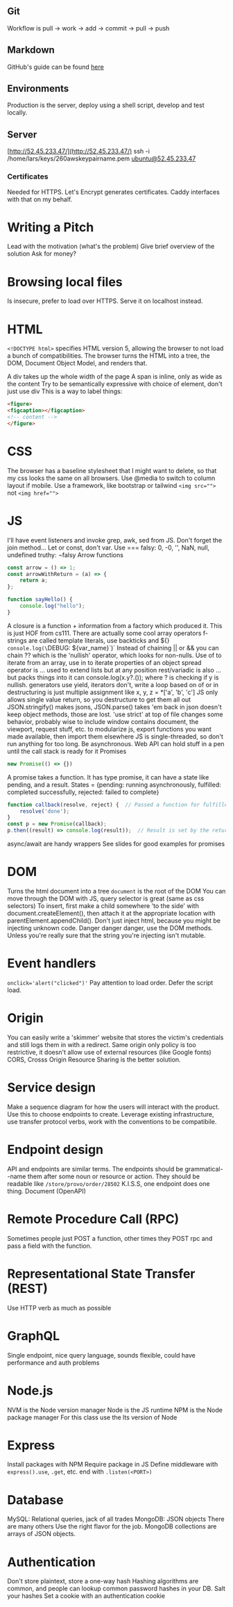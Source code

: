 ## Git
Workflow is pull → work → add → commit → pull → push

## Markdown
GitHub's guide can be found [here](https://docs.github.com/en/get-started/writing-on-github/getting-started-with-writing-and-formatting-on-github/basic-writing-and-formatting-syntax)

## Environments
Production is the server, deploy using a shell script, develop and test locally.

## Server
[http://52.45.233.47/](http://52.45.233.47/)
ssh -i /home/lars/keys/260awskeypairname.pem ubuntu@52.45.233.47

### Certificates
Needed for HTTPS. Let's Encrypt generates certificates. Caddy interfaces with that on my behalf. 

# Writing a Pitch
Lead with the motivation (what's the problem)
Give brief overview of the solution
Ask for money?

# Browsing local files
Is insecure, prefer to load over HTTPS. Serve it on localhost instead.

# HTML
`<!DOCTYPE html>` specifies HTML version 5, allowing the browser to not load a bunch of compatibilities.
The browser turns the HTML into a tree, the DOM, Document Object Model, and renders that.

A div takes up the whole width of the page
A span is inline, only as wide as the content
Try to be semantically expressive with choice of element, don't just use div
This is a way to label things:
```html
<figure>
<figcaption></figcaption>
<!-- content -->
</figure>
```

# CSS
The browser has a baseline stylesheet that I might want to delete, so that my css looks the same on all browsers.
Use @media to switch to column layout if mobile. Use a framework, like bootstrap or tailwind
`<img src="">` not `<img href="">`

# JS
I'll have event listeners and invoke grep, awk, sed from JS.
Don't forget the join method...
Let or const, don't var. Use ===
falsy: 0, -0, '', NaN, null, undefined
truthy: ¬falsy
Arrow functions
```javascript 
const arrow = () => 1;
const arrowWithReturn = (a) => {
    return a;
};

function sayHello() {
    console.log("hello");
}
```

A closure is a function + information from a factory which produced it. This is just HOF from cs111.
There are actually some cool array operators
f-strings are called template literals, use backticks and ${}
`console.log(\`DEBUG: ${var_name}\`)`
Instead of chaining || or && you can chain ?? which is the 'nullish' operator, which looks for non-nulls.
Use of to iterate from an array, use in to iterate properties of an object
spread operator is ... used to extend lists but at any position
rest/variadic is also ... but packs things into it
can console.log(x.y?.()); where ? is checking if y is nullish.
generators use yield, iterators don't, write a loop based on of or in
destructuring is just multiple assignment like x, y, z = *['a', 'b', 'c']
JS only allows single value return, so you destructure to get them all out
JSON.stringify() makes jsons, JSON.parse() takes 'em back in
json doesn't keep object methods, those are lost.
'use strict' at top of file changes some behavior, probably wise to include
window contains document, the viewport, request stuff, etc.
to modularize js, export functions you want made available, then import them elsewhere
JS is single-threaded, so don't run anything for too long. Be asynchronous.
Web API can hold stuff in a pen until the call stack is ready for it
Promises
```javascript
new Promise(() => {})
```
A promise takes a function. It has type promise, it can have a state like pending, and a result.
States = {pending: running asynchronously, fulfilled: completed successfully, rejected: failed to complete}
```javascript
function callback(resolve, reject) {  // Passed a function for fulfilled state, and one for failed
    resolve('done');
}
const p = new Promise(callback);
p.then((result) => console.log(result));  // Result is set by the return of resolve
```
async/await are handy wrappers
See slides for good examples for promises


# DOM
Turns the html document into a tree
`document` is the root of the DOM
You can move through the DOM with JS, query selector is great (same as css selectors)
To insert, first make a child somewhere 'to the side' with document.createElement(), then attach it
at the appropriate location with parentElement.appendChild(). Don't just inject html, because you 
might be injecting unknown code. Danger danger danger, use the DOM methods. Unless you're really sure
that the string you're injecting isn't mutable. 

# Event handlers
`onclick='alert("clicked")'`
Pay attention to load order. Defer the script load.

# Origin
You can easily write a 'skimmer' website that stores the victim's credentials and still logs them in with a redirect.
Same origin only policy is too restrictive, it doesn't allow use of external resources (like Google fonts)
CORS, Crosss Origin Resource Sharing is the better solution.

# Service design
Make a sequence diagram for how the users will interact with the product. Use this to choose endpoints to create.
Leverage existing infrastructure, use transfer protocol verbs, work with the conventions to be compatibile.

# Endpoint design
API and endpoints are similar terms.
The endpoints should be grammatical--name them after some noun or resource or action.
They should be readable like `/store/provo/order/28502`
K.I.S.S, one endpoint does one thing.
Document (OpenAPI)

# Remote Procedure Call (RPC)
Sometimes people just POST a function, other times they POST rpc and pass a field with the function.

# Representational State Transfer (REST)
Use HTTP verb as much as possible

# GraphQL
Single endpoint, nice query language, sounds flexible, could have performance and auth problems

# Node.js
NVM is the Node version manager
Node is the JS runtime
NPM is the Node package manager
For this class use the lts version of Node

# Express 
Install packages with NPM
Require package in JS
Define middleware with `express().use`, `.get`, etc. end with `.listen(<PORT>)`

# Database
MySQL: Relational queries, jack of all trades
MongoDB: JSON objects
There are many others
Use the right flavor for the job.
MongoDB collections are arrays of JSON objects.

# Authentication
Don't store plaintext, store a one-way hash
Hashing algorithms are common, and people can lookup common password hashes in your DB.
Salt your hashes
Set a cookie with an authentication cookie
